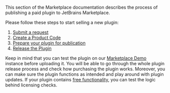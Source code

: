 [//]: # (title: Step-by-Step Guide to Putting a Plugin up for Sale)

This section of the Marketplace documentation describes the process of publishing a paid plugin to JetBrains Marketplace.

Please follow these steps to start selling a new plugin:

1. <a href="submit-a-request-to-sell-plugins-at-the-marketplace.md">Submit a request</a>
2. <a href="obtain-a-product-code-from-jetbrains.md">Create a Product Code</a>
3. <a href="prepare-a-plugin-to-be-sold-via-the-marketplace.md">Prepare your plugin for publication</a>
4. <a href="release-plugin.md">Release the Plugin</a>


Keep in mind that you can test the plugin on our <a href="main-demo.md">Marketplace Demo</a>  instance before uploading it. You will be able to go through the whole plugin release process and check how purchasing the plugin works. Moreover, you can make sure the plugin functions as intended and play around with plugin updates. If your plugin contains <a href="https://plugins.jetbrains.com/docs/marketplace/free-functionality.html">free functionality</a>, you can test the logic behind licensing checks.


